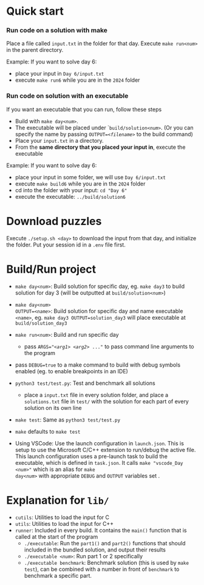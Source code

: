 # Quick start

### Run code on a solution with make

Place a file called `input.txt` in the folder for that day.
Execute <code>make run<i>\<num></i></code> in the parent directory.

Example: If you want to solve day 6:

- place your input in `Day 6/input.txt`
- execute `make run6` while you are in the `2024` folder

### Run code on solution with an executable

If you want an executable that you can run, follow these steps

- Build with <code>make day<i>\<num></i></code>.
- The executable will be placed under `<code>build/solution<i>\<num></i></code>. (Or you can specify the name by passing <code>OUTPUT=<i>\<filename></i></code> to the build command)
- Place your `input.txt` in a directory.
- From the **same directory that you placed your input in**, execute the executable

Example: If you want to solve day 6:

- place your input in some folder, we will use `Day 6/input.txt`
- execute `make build6` while you are in the `2024` folder
- cd into the folder with your input: `cd "Day 6"`
- execute the executable: `../build/solution6`

# Download puzzles

Execute `./setup.sh <day>` to download the input from that day, and initialize the folder.
Put your session id in a `.env` file first.

# Build/Run project

- <code>make day<i>\<num></i></code>: Build solution for specific day, eg. `make day3` to build solution for day 3 (will be outputted at <code>build/solution<i>\<num></i></code>)

- <code>make day<i>\<num></i> OUTPUT=<i>\<name></i></code>: Build solution for specific day and name executable `<name>`, eg. `make day3 OUTPUT=solution_day3` will place executable at `build/solution_day3`

- <code>make run<i>\<num></i></code>: Build and run specific day

  - pass <code>ARGS="<i>\<arg1> \<arg2></i> ..."</code> to pass command line arguments to the program

- pass `DEBUG=true` to a make command to build with debug symbols enabled (eg. to enable breakpoints in an IDE)

- `python3 test/test.py`: Test and benchmark all solutions
  - place a `input.txt` file in every solution folder, and place a `solutions.txt` file in `test/` with the solution for each part of every solution on its own line
- `make test`: Same as `python3 test/test.py`

- `make` defaults to `make test`

- Using VSCode:
  Use the launch configuration in `launch.json`. This is setup to use the Microsoft C/C++ extension to run/debug the active file. This launch configuration uses a pre-launch task to build the executable, which is defined in `task.json`. It calls <code>make "vscode_Day <i>\<num></i>"</code> which is an alias for <code>make day<i>\<num></i></code> with appropriate `DEBUG` and `OUTPUT` variables set .

# Explanation for `lib/`

- `cutils`: Utilities to load the input for C
- `utils`: Utilities to load the input for C++
- `runner`: Included in every build. It contains the `main()` function that is called at the start of the program
  - `./executable`: Run the `part1()` and `part2()` functions that should included in the bundled solution, and output their results
  - <code>./executable <i>\<num></i></code>: Run part 1 or 2 specifically
  - <code>./executable benchmark</code>: Benchmark solution (this is used by `make test`), can be combined with a number in front of `benchmark` to benchmark a specific part.
